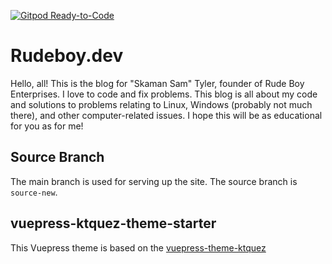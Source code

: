 [![Gitpod Ready-to-Code](https://img.shields.io/badge/Gitpod-Ready--to--Code-blue?logo=gitpod)](https://gitpod.io/#https://github.com/skamansam/skamansam.github.io) 


# Rudeboy.dev

Hello, all! This is the blog for "Skaman Sam" Tyler, founder of Rude Boy
Enterprises. I love to code and fix problems. This blog is all about my code and
solutions to problems relating to Linux, Windows (probably not much there), and
other computer-related issues. I hope this will be as educational for you as for
me!


## Source Branch
The main branch is used for serving up the site. The source branch is `source-new`.

## vuepress-ktquez-theme-starter
This Vuepress theme is based on the 
[vuepress-theme-ktquez](https://github.com/ktquez/vuepress-theme-ktquez)

